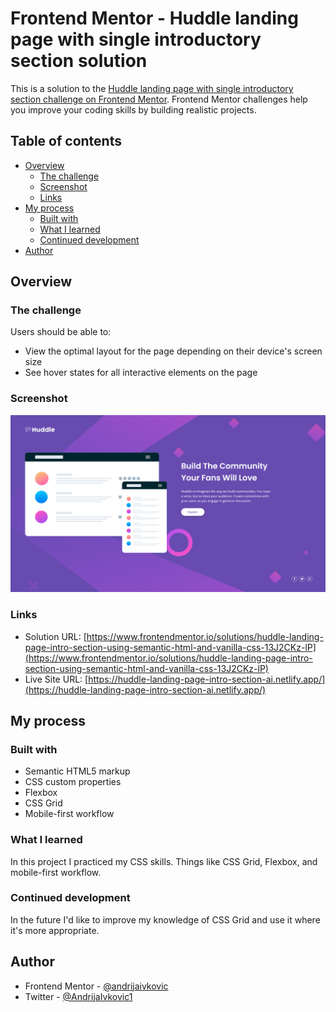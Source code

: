 # Frontend Mentor - Huddle landing page with single introductory section solution

This is a solution to the [Huddle landing page with single introductory section challenge on Frontend Mentor](https://www.frontendmentor.io/challenges/huddle-landing-page-with-a-single-introductory-section-B_2Wvxgi0). Frontend Mentor challenges help you improve your coding skills by building realistic projects.

## Table of contents

- [Overview](#overview)
  - [The challenge](#the-challenge)
  - [Screenshot](#screenshot)
  - [Links](#links)
- [My process](#my-process)
  - [Built with](#built-with)
  - [What I learned](#what-i-learned)
  - [Continued development](#continued-development)
- [Author](#author)

## Overview

### The challenge

Users should be able to:

- View the optimal layout for the page depending on their device's screen size
- See hover states for all interactive elements on the page

### Screenshot

![](./screenshot.png)

### Links

- Solution URL: [https://www.frontendmentor.io/solutions/huddle-landing-page-intro-section-using-semantic-html-and-vanilla-css-13J2CKz-lP](https://www.frontendmentor.io/solutions/huddle-landing-page-intro-section-using-semantic-html-and-vanilla-css-13J2CKz-lP)
- Live Site URL: [https://huddle-landing-page-intro-section-ai.netlify.app/](https://huddle-landing-page-intro-section-ai.netlify.app/)

## My process

### Built with

- Semantic HTML5 markup
- CSS custom properties
- Flexbox
- CSS Grid
- Mobile-first workflow

### What I learned

In this project I practiced my CSS skills. Things like CSS Grid, Flexbox, and mobile-first workflow.

### Continued development

In the future I'd like to improve my knowledge of CSS Grid and use it where it's more appropriate.

## Author

- Frontend Mentor - [@andrijaivkovic](https://www.frontendmentor.io/profile/andrijaivkovic)
- Twitter - [@AndrijaIvkovic1](https://www.twitter.com/AndrijaIvkovic1)

